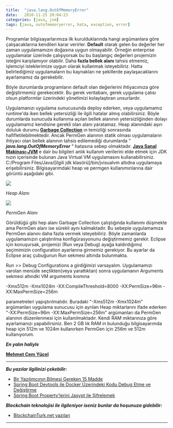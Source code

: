 ```yaml
---
title:  "java.lang.OutOfMemoryError"
date:   2010-11-25 20:04:23
categories: [java, jvm]
tags: [java, outofmemoryerror, hata, exception, error]
---
```


Programlar bilgisayarlarımıza ilk kurulduklarında hangi argümanlara göre çalışacaklarına kendileri karar verirler. **Default** olarak gelen bu değerler her zaman uygulamamızın doğasına uygun olmayabilir. Örneğin enterprise uygulamalar üzerinde çalışıyorsak bu bu başlangıç değerleri projemizin isteğini karşılamıyor olabilir. Daha **fazla bellek alanı** tahsis etmemiz, işlemciyi isteklerimize uygun olarak kullanmak isteyebiliriz. Hatta belirlediğimiz uygulamaların bu kaynakları ne şekillerde paylaşacaklarını ayarlamamız da gerekebilir.  
  
Böyle durumlarda programların default olan değerlerini ihtiyacımıza göre değiştirmemiz gerekecektir. Bu gerek veritabanı, gerek uygulama çatısı olsun platformlar üzerindeki yönetimizi kolaylaştıran unsurlardır.  
  
Uygulamanızı uygulama sunucusunda deploy ederken, veya uygulamamız runtime'da iken bellek yetersizliği ile ilgili hatalar almış olabilirsiniz. Böyle durumlarda sunucuda kullanıma açılan bellek alanının yetersizliğinden dolayı uygulamamız kendisine gerekli olan alanı yaratamaz. Heap alanındaki aşırı doluluk durumu **[Garbage Collection](http://en.wikipedia.org/wiki/Garbage_collection_(computer_science))** ın temizliği sonrasında hafifletilebilmektedir. Ancak PermGen alanının statik olması uygulamaların ihtiyacı olan bellek alanının tahsis edilemediği durumlarda " **_java.lang.OutOfMemoryError_** " hatasına sebep olmaktadır. **[Java Sanal Makinası-JVM](http://en.wikipedia.org/wiki/Java_Virtual_Machine)** e dair bu bilgileri anlık kullanım verilerini elde etmek için JDK nızın içerisinde bulunan Java Virtual VM uygulamasını kullanabilirsiniz. C:/Program Files/Java/[ilgili jdk klasörü]/bin/jvisualvm altıdna uygulamaya erişebilirsiniz. Bilgisayarımdaki heap ve permgen kullanımınlarına dair görüntü aşağıdaki gibi.  
  
  

[![](http://1.bp.blogspot.com/_-PvBeE2cwcg/TO5Bx_69ikI/AAAAAAAAAWg/C13IQFwDdLU/s1600/Capture.PNG)](http://1.bp.blogspot.com/_-PvBeE2cwcg/TO5Bx_69ikI/AAAAAAAAAWg/C13IQFwDdLU/s1600/Capture.PNG)

_Heap Alanı_

  

  

[![](http://4.bp.blogspot.com/_-PvBeE2cwcg/TO5B_VS9jnI/AAAAAAAAAWk/E7SW0BuEaIA/s1600/2.PNG)](http://4.bp.blogspot.com/_-PvBeE2cwcg/TO5B_VS9jnI/AAAAAAAAAWk/E7SW0BuEaIA/s1600/2.PNG)

_PermGen Alanı_

  

Görüldüğü gibi hep alanı Garbage Collection çalıştığında kullanımı düşmekte ama PermGen alanı ise sürekli aynı kalmaktadır. Bu sebeple uygulamamıza PermGen alanını daha fazla vermek isteyebiliriz. Böyle zamanlarda uygulamamızın çalıştırılma konfigürasyonunu değiştirmemiz gerekir. Eclipse için konuşursak, projemizi (Run veya Debug) ayağa kaldırdığımız seçimimizin configuration ayarlarına girmemiz gerekiyor. Bu ayarlar da Eclipse araç çubuğunun Run sekmesi altında bulunmakta.

  

Run >> Debug Configurations a girdiğimizi varsayalım. Uygulamamızı varolan menüde seçtikten(veya yarattıktan) sonra uygulamanın Arguments sekmesi altındki VM arguments kısmına

  

 -Xms512m -Xmx1024m -XX:CompileThreshold=8000 -XX:PermSize=96m -XX:MaxPermSize=256m

parametreleri yapıştırılmalıdır. Buradaki "-Xms512m -Xmx1024m" argümanları uygulama sunucusu için ayrılan Heap miktarlarını ifade ederken "-XX:PermSize=96m -XX:MaxPermSize=256m" argümanları da PermGen alanının düzenlenmesi için kullanılmaktadır. Kendi RAM miktarınıza göre ayarlamanızı yapabilirsiniz. Ben 2 GB lık RAM in bulunduğu bilgisayarımda heap için 512m ve 1024m kullanırken PermGen için 256m ve 512m kullanıyorum.  
  
***En yalın haliyle***

[**Mehmet Cem Yücel**](https://www.mehmetcemyucel.com)

---

**_Bu yazılar ilgilinizi çekebilir:_**

 - [Bir Yazılımcının Bilmesi Gereken 15 Madde](https://www.mehmetcemyucel.com/2019/bir-yazilimcinin-bilmesi-gereken-15-madde/)
 - [Spring Boot Devtools ile Docker Üzerindeki Kodu Debug Etme ve Değiştirme](https://www.mehmetcemyucel.com/2019/spring-boot-devtools-ile-docker-uzerindeki-kodu-debug-etme-ve-degistirme/)
 - [Spring Boot Property’lerini Jasypt ile Şifrelemek](https://www.mehmetcemyucel.com/2019/spring-boot-propertylerini-jasypt-ile-sifrelemek/)

**_Blockchain teknolojisi ile ilgileniyor iseniz bunlar da hoşunuza gidebilir:_**

 - [BlockchainTurk.net yazıları](https://www.mehmetcemyucel.com/categories/#blockchain)

---
